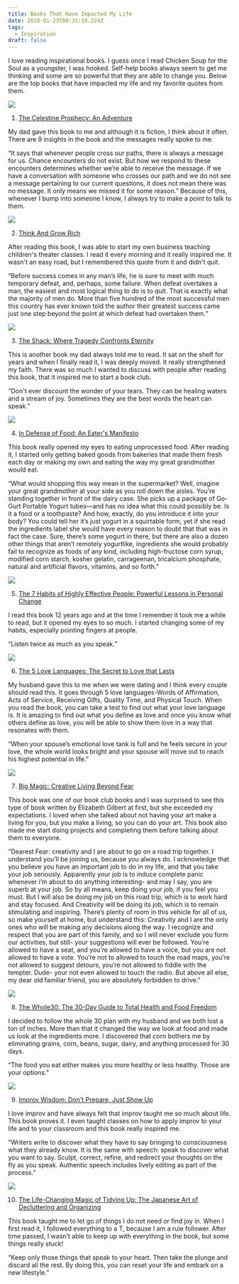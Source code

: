 ```yaml
---
title: Books That Have Impacted My Life
date: 2018-01-23T00:31:19.224Z
tags:
  - Inspiration
draft: false
---
```

I love reading inspirational books. I guess once I read Chicken Soup for the Soul as a youngster, I was hooked. Self-help books always seem to get me thinking and some are so powerful that they are able to change you. Below are the top books that have impacted my life and my favorite quotes from them.

<a target="_blank"  href="https://www.amazon.com/gp/product/0446671002/ref=as_li_tl?ie=UTF8&camp=1789&creative=9325&creativeASIN=0446671002&linkCode=as2&tag=lifepoints02-20&linkId=bc4b63c57f74d6ace849bb8d352df880"><img border="0" src="//ws-na.amazon-adsystem.com/widgets/q?_encoding=UTF8&MarketPlace=US&ASIN=0446671002&ServiceVersion=20070822&ID=AsinImage&WS=1&Format=_SL250_&tag=lifepoints02-20" ></a><img src="//ir-na.amazon-adsystem.com/e/ir?t=lifepoints02-20&l=am2&o=1&a=0446671002" width="1" height="1" border="0" alt="" style="border:none !important; margin:0px !important;" />

1. <a target="_blank" href="https://www.amazon.com/gp/product/0446671002/ref=as_li_tl?ie=UTF8&camp=1789&creative=9325&creativeASIN=0446671002&linkCode=as2&tag=lifepoints02-20&linkId=38a30e1b8c1ce3609fe53681c30430f9">The Celestine Prophecy: An Adventure</a><img src="//ir-na.amazon-adsystem.com/e/ir?t=lifepoints02-20&l=am2&o=1&a=0446671002" width="1" height="1" border="0" alt="" style="border:none !important; margin:0px !important;" />

My dad gave this book to me and although it is fiction, I think about it often. There are 9 insights in the book and the messages really spoke to me. 

“It says that whenever people cross our paths, there is always a message for us. Chance encounters do not exist. But how we respond to these encounters determines whether we’re able to receive the message. If we have a conversation with someone who crosses our path and we do not see a message pertaining to our current questions, it does not mean there was no message. It only means we missed it for some reason.” 
Because of this, whenever I bump into someone I know, I always try to make a point to talk to them.

<a target="_blank"  href="https://www.amazon.com/gp/product/1514698137/ref=as_li_tl?ie=UTF8&camp=1789&creative=9325&creativeASIN=1514698137&linkCode=as2&tag=lifepoints02-20&linkId=0f82d9a904b321652a68acccae472071"><img border="0" src="//ws-na.amazon-adsystem.com/widgets/q?_encoding=UTF8&MarketPlace=US&ASIN=1514698137&ServiceVersion=20070822&ID=AsinImage&WS=1&Format=_SL250_&tag=lifepoints02-20" ></a><img src="//ir-na.amazon-adsystem.com/e/ir?t=lifepoints02-20&l=am2&o=1&a=1514698137" width="1" height="1" border="0" alt="" style="border:none !important; margin:0px !important;" />

2. <a target="_blank" href="https://www.amazon.com/gp/product/1514698137/ref=as_li_tl?ie=UTF8&camp=1789&creative=9325&creativeASIN=1514698137&linkCode=as2&tag=lifepoints02-20&linkId=7f92ad4caa65fd2883dc64a31e95d4c6">Think And Grow Rich</a><img src="//ir-na.amazon-adsystem.com/e/ir?t=lifepoints02-20&l=am2&o=1&a=1514698137" width="1" height="1" border="0" alt="" style="border:none !important; margin:0px !important;" />

After reading this book, I was able to start my own business teaching children's theater classes. I read it every morning and it really inspired me. It wasn't an easy road, but I remembered this quote from it and didn't quit. 

“Before success comes in any man’s life, he is sure to meet with much temporary defeat, and, perhaps, some failure. When defeat overtakes a man, the easiest and most logical thing to do is to quit. That is exactly what the majority of men do. More than five hundred of the most successful men this country has ever known told the author their greatest success came just one step beyond the point at which defeat had overtaken them.”  

<a target="_blank"  href="https://www.amazon.com/gp/product/0964729237/ref=as_li_tl?ie=UTF8&camp=1789&creative=9325&creativeASIN=0964729237&linkCode=as2&tag=lifepoints02-20&linkId=506906c0ae5ae35083a725369d942367"><img border="0" src="//ws-na.amazon-adsystem.com/widgets/q?_encoding=UTF8&MarketPlace=US&ASIN=0964729237&ServiceVersion=20070822&ID=AsinImage&WS=1&Format=_SL250_&tag=lifepoints02-20" ></a><img src="//ir-na.amazon-adsystem.com/e/ir?t=lifepoints02-20&l=am2&o=1&a=0964729237" width="1" height="1" border="0" alt="" style="border:none !important; margin:0px !important;" />

3. <a target="_blank" href="https://www.amazon.com/gp/product/0964729237/ref=as_li_tl?ie=UTF8&camp=1789&creative=9325&creativeASIN=0964729237&linkCode=as2&tag=lifepoints02-20&linkId=08bec96bef6bc3947e7dc231f68c9fbf">The Shack: Where Tragedy Confronts Eternity</a><img src="//ir-na.amazon-adsystem.com/e/ir?t=lifepoints02-20&l=am2&o=1&a=0964729237" width="1" height="1" border="0" alt="" style="border:none !important; margin:0px !important;" />

This is another book my dad always told me to read. It sat on the shelf for years and when I finally read it, I was deeply moved. It really strengthened my faith.  There was so much I wanted to discuss with people after reading this book, that it inspired me to start a book club.

“Don't ever discount the wonder of your tears. They can be healing waters and a stream of joy. Sometimes they are the best words the heart can speak.” 

<a target="_blank"  href="https://www.amazon.com/gp/product/0143114964/ref=as_li_tl?ie=UTF8&camp=1789&creative=9325&creativeASIN=0143114964&linkCode=as2&tag=lifepoints02-20&linkId=4c4966a13fb8b5ea5e82d6a8dc4c7412"><img border="0" src="//ws-na.amazon-adsystem.com/widgets/q?_encoding=UTF8&MarketPlace=US&ASIN=0143114964&ServiceVersion=20070822&ID=AsinImage&WS=1&Format=_SL250_&tag=lifepoints02-20" ></a><img src="//ir-na.amazon-adsystem.com/e/ir?t=lifepoints02-20&l=am2&o=1&a=0143114964" width="1" height="1" border="0" alt="" style="border:none !important; margin:0px !important;" />

4. <a target="_blank" href="https://www.amazon.com/gp/product/0143114964/ref=as_li_tl?ie=UTF8&camp=1789&creative=9325&creativeASIN=0143114964&linkCode=as2&tag=lifepoints02-20&linkId=20405d3365833862dc111085633fcc12">In Defense of Food: An Eater's Manifesto</a><img src="//ir-na.amazon-adsystem.com/e/ir?t=lifepoints02-20&l=am2&o=1&a=0143114964" width="1" height="1" border="0" alt="" style="border:none !important; margin:0px !important;" />

This book really opened my eyes to eating unprocessed food. After reading it, I started only getting baked goods from bakeries that made them fresh each day or making my own and eating the way my great grandmother would eat. 

“What would shopping this way mean in the supermarket? Well, imagine your great grandmother at your side as you roll down the aisles. You’re standing together in front of the dairy case. She picks up a package of Go-Gurt Portable Yogurt tubes—and has no idea what this could possibly be. Is it a food or a toothpaste? And how, exactly, do you introduce it into your body? You could tell her it’s just yogurt in a squirtable form, yet if she read the ingredients label she would have every reason to doubt that that was in fact the case. Sure, there’s some yogurt in there, but there are also a dozen other things that aren’t remotely yogurtlike, ingredients she would probably fail to recognize as foods of any kind, including high-fructose corn syrup, modified corn starch, kosher gelatin, carrageenan, tricalcium phosphate, natural and artificial flavors, vitamins, and so forth.” 

<a target="_blank"  href="https://www.amazon.com/gp/product/1451639619/ref=as_li_tl?ie=UTF8&camp=1789&creative=9325&creativeASIN=1451639619&linkCode=as2&tag=lifepoints02-20&linkId=51a46e1e8759ae9236c9bd18642389ae"><img border="0" src="//ws-na.amazon-adsystem.com/widgets/q?_encoding=UTF8&MarketPlace=US&ASIN=1451639619&ServiceVersion=20070822&ID=AsinImage&WS=1&Format=_SL250_&tag=lifepoints02-20" ></a><img src="//ir-na.amazon-adsystem.com/e/ir?t=lifepoints02-20&l=am2&o=1&a=1451639619" width="1" height="1" border="0" alt="" style="border:none !important; margin:0px !important;" />

5. <a target="_blank" href="https://www.amazon.com/gp/product/1451639619/ref=as_li_tl?ie=UTF8&camp=1789&creative=9325&creativeASIN=1451639619&linkCode=as2&tag=lifepoints02-20&linkId=43e7f4d7232f0a9e6f496d38d3c52617">The 7 Habits of Highly Effective People: Powerful Lessons in Personal Change</a><img src="//ir-na.amazon-adsystem.com/e/ir?t=lifepoints02-20&l=am2&o=1&a=1451639619" width="1" height="1" border="0" alt="" style="border:none !important; margin:0px !important;" />

I read this book 12 years ago and at the time I remember it took me a while to read, but it opened my eyes to so much. I started changing some of my habits, especially pointing fingers at people.

“Listen twice as much as you speak.” 

<a target="_blank"  href="https://www.amazon.com/gp/product/080241270X/ref=as_li_tl?ie=UTF8&camp=1789&creative=9325&creativeASIN=080241270X&linkCode=as2&tag=lifepoints02-20&linkId=75eb740216fc25824ac74ac8462b0cff"><img border="0" src="//ws-na.amazon-adsystem.com/widgets/q?_encoding=UTF8&MarketPlace=US&ASIN=080241270X&ServiceVersion=20070822&ID=AsinImage&WS=1&Format=_SL250_&tag=lifepoints02-20" ></a><img src="//ir-na.amazon-adsystem.com/e/ir?t=lifepoints02-20&l=am2&o=1&a=080241270X" width="1" height="1" border="0" alt="" style="border:none !important; margin:0px !important;" />

6. <a target="_blank" href="https://www.amazon.com/gp/product/080241270X/ref=as_li_tl?ie=UTF8&camp=1789&creative=9325&creativeASIN=080241270X&linkCode=as2&tag=lifepoints02-20&linkId=b16bda5ee97cbef9eadd78eceb805ccf">The 5 Love Languages: The Secret to Love that Lasts</a><img src="//ir-na.amazon-adsystem.com/e/ir?t=lifepoints02-20&l=am2&o=1&a=080241270X" width="1" height="1" border="0" alt="" style="border:none !important; margin:0px !important;" />

My husband gave this to me when we were dating and I think every couple should read this. It goes through 5 love languages-Words of Affirmation, Acts of Service, Receiving Gifts, Quality Time, and Physical Touch. When you read the book, you can take a test to find out what your love language is. It is amazing to find out what you define as love and once you know what others define as love, you will be able to show them love in a way that resonates with them. 

“When your spouse’s emotional love tank is full and he feels secure in your love, the whole world looks bright and your spouse will move out to reach his highest potential in life.” 

<a target="_blank"  href="https://www.amazon.com/gp/product/1594634726/ref=as_li_tl?ie=UTF8&camp=1789&creative=9325&creativeASIN=1594634726&linkCode=as2&tag=lifepoints02-20&linkId=68f53743d6e9aa094b7cea8f46f9df3b"><img border="0" src="//ws-na.amazon-adsystem.com/widgets/q?_encoding=UTF8&MarketPlace=US&ASIN=1594634726&ServiceVersion=20070822&ID=AsinImage&WS=1&Format=_SL250_&tag=lifepoints02-20" ></a><img src="//ir-na.amazon-adsystem.com/e/ir?t=lifepoints02-20&l=am2&o=1&a=1594634726" width="1" height="1" border="0" alt="" style="border:none !important; margin:0px !important;" />

7. <a target="_blank" href="https://www.amazon.com/gp/product/1594634726/ref=as_li_tl?ie=UTF8&camp=1789&creative=9325&creativeASIN=1594634726&linkCode=as2&tag=lifepoints02-20&linkId=dd99f02e4746e3c11a5dcaffcfd7526b">Big Magic: Creative Living Beyond Fear</a><img src="//ir-na.amazon-adsystem.com/e/ir?t=lifepoints02-20&l=am2&o=1&a=1594634726" width="1" height="1" border="0" alt="" style="border:none !important; margin:0px !important;" />

This book was one of our book club books and I was surprised to see this type of book written by Elizabeth Gilbert at first, but she exceeded my expectations. I loved when she talked about not having your art make a living for you, but you make a living, so you can do your art. This book also made me start doing projects and completing them before talking about them to everyone.

“Dearest Fear: creativity and I are about to go on a road trip together. I understand you’ll be joining us, because you always do.  I acknowledge that you believe you have an important job to do in my life, and that you take your job seriously. Apparently your job is to induce complete panic whenever i’m about to do anything interesting- and may I say, you are superb at your job. So by all means, keep doing your job, if you feel you must. But I will also be doing my job on this road trip, which is to work hard and stay focused. And Creativity will be doing its job, which is to remain stimulating and inspiring. There’s plenty of room in this vehicle for all of us, so make yourself at home, but understand this: Creativity and I are the only ones who will be making any decisions along the way. I recognize and respect that you are part of this family, and so I will never exclude you form our activities, but still- your suggestions will ever be followed. You’re allowed to have a seat, and you’re allowed to have a voice, but you are not allowed to have a vote. You’re not to allowed to touch the road maps, you’re not allowed to suggest detours, you’re not allowed to fiddle with the tempter. Dude- your not even allowed to touch the radio. But above all else, my dear old familiar friend, you are absolutely forbidden to drive.” 

<a target="_blank"  href="https://www.amazon.com/gp/product/0544609719/ref=as_li_tl?ie=UTF8&camp=1789&creative=9325&creativeASIN=0544609719&linkCode=as2&tag=lifepoints02-20&linkId=23f7ca89befcd5c00fceadc420c43d09"><img border="0" src="//ws-na.amazon-adsystem.com/widgets/q?_encoding=UTF8&MarketPlace=US&ASIN=0544609719&ServiceVersion=20070822&ID=AsinImage&WS=1&Format=_SL250_&tag=lifepoints02-20" ></a><img src="//ir-na.amazon-adsystem.com/e/ir?t=lifepoints02-20&l=am2&o=1&a=0544609719" width="1" height="1" border="0" alt="" style="border:none !important; margin:0px !important;" />

8. <a target="_blank" href="https://www.amazon.com/gp/product/0544609719/ref=as_li_tl?ie=UTF8&camp=1789&creative=9325&creativeASIN=0544609719&linkCode=as2&tag=lifepoints02-20&linkId=afc472704af6e09bda6ffeabd78e3b3a">The Whole30: The 30-Day Guide to Total Health and Food Freedom</a><img src="//ir-na.amazon-adsystem.com/e/ir?t=lifepoints02-20&l=am2&o=1&a=0544609719" width="1" height="1" border="0" alt="" style="border:none !important; margin:0px !important;" />

I decided to follow the whole 30 plan with my husband and we both lost a ton of inches. More than that it changed the way we look at food and made us look at the ingredients more. I discovered that corn bothers me by eliminating grains, corn, beans, sugar, dairy, and anything processed for 30 days.

“The food you eat either makes you more healthy or less healthy. Those are your options.” 

<a target="_blank"  href="https://www.amazon.com/gp/product/1400081882/ref=as_li_tl?ie=UTF8&camp=1789&creative=9325&creativeASIN=1400081882&linkCode=as2&tag=lifepoints02-20&linkId=cb9b7bb5af8e37467aeb8806983c9010"><img border="0" src="//ws-na.amazon-adsystem.com/widgets/q?_encoding=UTF8&MarketPlace=US&ASIN=1400081882&ServiceVersion=20070822&ID=AsinImage&WS=1&Format=_SL250_&tag=lifepoints02-20" ></a><img src="//ir-na.amazon-adsystem.com/e/ir?t=lifepoints02-20&l=am2&o=1&a=1400081882" width="1" height="1" border="0" alt="" style="border:none !important; margin:0px !important;" />

9. <a target="_blank" href="https://www.amazon.com/gp/product/1400081882/ref=as_li_tl?ie=UTF8&camp=1789&creative=9325&creativeASIN=1400081882&linkCode=as2&tag=lifepoints02-20&linkId=2d546ba84c14edba2ed873dc8c750c1c">Improv Wisdom: Don't Prepare, Just Show Up</a><img src="//ir-na.amazon-adsystem.com/e/ir?t=lifepoints02-20&l=am2&o=1&a=1400081882" width="1" height="1" border="0" alt="" style="border:none !important; margin:0px !important;" />

I love improv and have always felt that improv taught me so much about life. This book proves it. I even taught classes on how to apply improv to your life and to your classroom and this book really inspired me. 

“Writers write to discover what they have to say bringing to consciousness what they already know. It is the same with speech: speak to discover what you want to say. Sculpt, correct, refine, and redirect your thoughts on the fly as you speak. Authentic speech includes lively editing as part of the process.” 

<a target="_blank"  href="https://www.amazon.com/gp/product/1607747308/ref=as_li_tl?ie=UTF8&camp=1789&creative=9325&creativeASIN=1607747308&linkCode=as2&tag=lifepoints02-20&linkId=49d0a2fc95c54074eb069ecee9961a44"><img border="0" src="//ws-na.amazon-adsystem.com/widgets/q?_encoding=UTF8&MarketPlace=US&ASIN=1607747308&ServiceVersion=20070822&ID=AsinImage&WS=1&Format=_SL250_&tag=lifepoints02-20" ></a><img src="//ir-na.amazon-adsystem.com/e/ir?t=lifepoints02-20&l=am2&o=1&a=1607747308" width="1" height="1" border="0" alt="" style="border:none !important; margin:0px !important;" />

10. <a target="_blank" href="https://www.amazon.com/gp/product/1607747308/ref=as_li_tl?ie=UTF8&camp=1789&creative=9325&creativeASIN=1607747308&linkCode=as2&tag=lifepoints02-20&linkId=69502674acf32234d381113d22a447c0">The Life-Changing Magic of Tidying Up: The Japanese Art of Decluttering and Organizing</a><img src="//ir-na.amazon-adsystem.com/e/ir?t=lifepoints02-20&l=am2&o=1&a=1607747308" width="1" height="1" border="0" alt="" style="border:none !important; margin:0px !important;" />

This book taught me to let go of things I do not need or find joy in. When I first read it, I followed everything to a T, because I am a rule follower. After time passed, I wasn't able to keep up with everything in the book, but some things really stuck! 

“Keep only those things that speak to your heart. Then take the plunge and discard all the rest. By doing this, you can reset your life and embark on a new lifestyle.”
